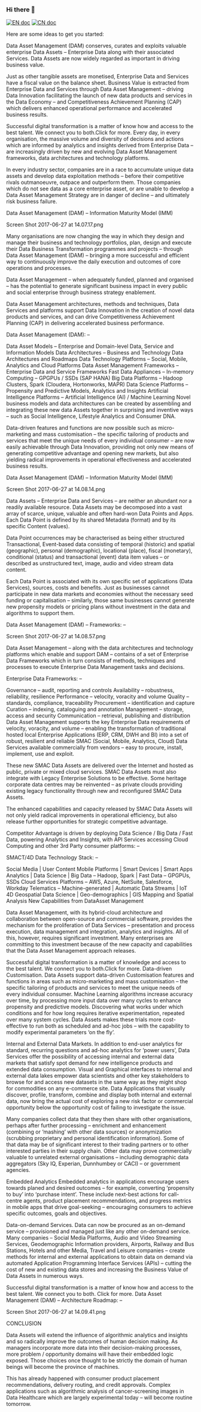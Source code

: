 ### Hi there 👋

<!--
**jiwuDAM/jiwuDAM** is a ✨ _special_ ✨ repository because its `README.md` (this file) appears on your GitHub profile.

Here are some ideas to get you started:

- 🔭 I’m currently working on ...
- 🌱 I’m currently learning ...
- 👯 I’m looking to collaborate on ...
- 🤔 I’m looking for help with ...
- 💬 Ask me about ...
- 📫 How to reach me: ...
- 😄 Pronouns: ...
- ⚡ Fun fact: ...
-->
[![EN doc](https://img.shields.io/badge/document-English-blue.svg)](README.md)
[![CN doc](https://img.shields.io/badge/文档-中文版-blue.svg)](README_CN.md)

Here are some ideas to get you started:

Data Asset Management (DAM) conserves, curates and exploits valuable enterprise Data Assets – Enterprise Data along with their associated Services.  Data Assets are now widely regarded as important in driving business value.

Just as other tangible assets are monetised, Enterprise Data and Services have a fiscal value on the balance sheet.  Business Value is extracted from Enterprise Data and Services through Data Asset Management – driving Data Innovation facilitating the launch of new data products and services in the Data Economy – and Competitiveness Achievement Planning (CAP) which delivers enhanced operational performance and accelerated business results.

Successful digital transformation is a matter of know how and access to the  best talent. We connect you to both.Click for more.
Every day, in every organisation, the massive volume and diversity of decisions and actions which are informed by analytics and insights derived from Enterprise Data – are increasingly driven by new and evolving Data Asset Management frameworks, data architectures and technology platforms.

In every industry sector, companies are in a race to accumulate unique data assets and develop data exploitation methods – before their competitive rivals outmanoeuvre, outpace and outperform them.  Those companies which do not see data as a core enterprise asset, or are unable to develop a Data Asset Management Strategy are in danger of decline – and ultimately risk business failure.

Data Asset Management (DAM) – Information Maturity Model (IMM)

Screen Shot 2017-06-27 at 14.07.17.png

Many organisations are now changing the way in which they design and manage their business and technology portfolios, plan, design and execute their Data Business Transformation programmes and projects – through Data Asset Management (DAM) – bringing a more successful and efficient way to continuously improve the daily execution and outcomes of core operations and processes.

Data Asset Management – when adequately funded, planned and organised – has the potential to generate significant business impact in every public and social enterprise through business strategy enablement.

Data Asset Management architectures, methods and techniques, Data Services and platforms support Data Innovation in the creation of novel data products and services, and can drive Competitiveness Achievement Planning (CAP) in delivering accelerated business performance.

Data Asset Management (DAM): –

Data Asset Models – Enterprise and Domain-level Data, Service and Information Models
Data Architectures – Business and Technology Data Architectures and Roadmaps
Data Technology Platforms – Social, Mobile, Analytics and Cloud Platforms
Data Asset Management Frameworks – Enterprise Data and Service Frameworks
Fast Data Appliances – In-memory Computing – GPGPUs / SSDs (SAP HANA)
Big Data Platforms – Hadoop Clusters, Spark (Cloudera, Hortonworks, MAPR)
Data Science Platforms – Propensity and Predictive Models, Analytics and Insights
Artificial Intelligence Platforms – Artificial Intelligence (AI) / Machine Learning
Novel business models and data architectures can be created by assembling and integrating these new data Assets together in surprising and inventive ways – such as Social Intelligence, Lifestyle Analytics and Consumer DNA.

Data-driven features and functions are now possible such as micro-marketing and mass customisation – the specific tailoring of products and services that meet the unique needs of every individual consumer – are now easily achievable through Data Innovation, providing not only new means of generating competitive advantage and opening new markets, but also yielding radical improvements in operational effectiveness and accelerated business results.

Data Asset Management (DAM) – Information Maturity Model (IMM)

Screen Shot 2017-06-27 at 14.08.14.png

Data Assets – Enterprise Data and Services – are neither an abundant nor a readily available resource.  Data Assets may be decomposed into a vast array of scarce, unique, valuable and often hard-won Data Points and Apps.  Each Data Point is defined by its shared Metadata (format) and by its specific Content (values).

Data Point occurrences may be characterised as being either structured Transactional, Event-based data consisting of temporal (historic) and spatial (geographic), personal (demographic), locational (place), fiscal (monetary), conditional (status) and transactional (event) data item values – or described as unstructured text, image, audio and video stream data content.

Each Data Point is associated with its own specific set of applications (Data Services), sources, costs and benefits.  Just as businesses cannot participate in new data markets and economies without the necessary seed funding or capitalisation – similarly, those same businesses cannot generate new propensity models or pricing plans without investment in the data and algorithms to support them.

Data Asset Management (DAM) – Frameworks: –

Screen Shot 2017-06-27 at 14.08.57.png

Data Asset Management – along with the data architectures and technology platforms which enable and support DAM – contains of a set of Enterprise Data Frameworks which in turn consists of methods, techniques and processes to execute Enterprise Data Management tasks and decisions.

Enterprise Data Frameworks: –

Governance – audit, reporting and controls
Availability – robustness, reliability, resilience
Performance – velocity, voracity and volume
Quality – standards, compliance, traceability
Procurement – identification and capture
Curation – indexing, cataloguing and annotation
Management – storage, access and security
Communication – retrieval, publishing and distribution
Data Asset Management supports the key Enterprise Data requirements of velocity, voracity, and volume – enabling the transformation of traditional hosted local Enterprise Applications (ERP, CRM, DWH and BI) into a set of robust, resilient and reliable SMAC (Social, Mobile, Analytics, Cloud) Data Services available commercially from vendors – easy to procure, install, implement, use and exploit.

These new SMAC Data Assets are delivered over the Internet and hosted as public, private or mixed cloud services.  SMAC Data Assets must also integrate with Legacy Enterprise Solutions to be effective.  Some heritage corporate data centres may be reinvented – as private clouds providing existing legacy functionality through new and reconfigured SMAC Data Assets.

The enhanced capabilities and capacity released by SMAC Data Assets will not only yield radical improvements in operational efficiency, but also release further opportunities for strategic competitive advantage.

Competitor Advantage is driven by deploying Data Science / Big Data / Fast Data, powering Analytics and Insights, with API Services accessing Cloud Computing and other 3rd Party consumer platforms: –

SMACT/4D Data Technology Stack: –

Social Media | User Content
Mobile Platforms | Smart Devices | Smart Apps
Analytics | Data Science | Big Data – Hadoop, Spark | Fast Data – GPGPUs, SSDs
Cloud Services Platforms – AWS, Azure, NetSuite, Salesforce, Workday
Telematics – Machine-generated | Automatic Data Streams | IoT
4D Geospatial Data Science | Geo-demographics | GIS Mapping and Spatial Analysis
New Capabilities from DataAsset Management

Data Asset Management, with its hybrid-cloud architecture and collaboration between open-source and commercial software, provides the mechanism for the proliferation of Data Services – presentation and process execution, data management and integration, analytics and insights.  All of this, however, requires significant investment.  Many enterprises are committing to this investment because of the new capacity and capabilities that the Data Asset Management approach releases.

Successful digital transformation is a matter of knowledge and access to the  best talent. We connect you to both.Click for more.
Data-driven Customisation.
Data Assets support data-driven Customisation features and functions in areas such as micro-marketing and mass customisation – the specific tailoring of products and services to meet the unique needs of every individual consumer.  Machine Learning algorithms increase accuracy over time, by processing more input data over many cycles to enhance propensity and predictive models.  Discovering what works under which conditions and for how long requires iterative experimentation, repeated over many system cycles.  Data Assets makes these trials more cost-effective to run both as scheduled and ad-hoc jobs – with the capability to modify experimental parameters ‘on the fly’.

Internal and External Data Markets.
In addition to end-user analytics for standard, recurring questions and ad-hoc analytics for ‘power users’, Data Services offer the possibility of accessing internal and external data markets that satisfy spot demand for new intelligence products and extended data consumption.  Visual and Graphical interfaces to internal and external data lakes empower data scientists and other key stakeholders to browse for and access new datasets in the same way as they might shop for commodities on any e-commerce site.  Data Applications that visually discover, profile, transform, combine and display both internal and external data, now bring the actual cost of exploring a new risk factor or commercial opportunity below the opportunity cost of failing to investigate the issue.

Many companies collect data that they then share with other organisations, perhaps after further processing – enrichment and enhancement (combining or ‘mashing’ with other data sources) or anonymization (scrubbing proprietary and personal identification information).  Some of that data may be of significant interest to their trading partners or to other interested parties in their supply chain.  Other data may prove commercially valuable to unrelated external organisations – including demographic data aggregators (Sky IQ, Experian, Dunnhumbey or CACI) – or government agencies.

Embedded Analytics
Embedded analytics in applications encourage users towards planed and desired outcomes – for example, converting ‘propensity to buy’ into ‘purchase intent’.  These include next-best actions for call-centre agents, product placement recommendations, and progress metrics in mobile apps that drive goal-seeking – encouraging consumers to achieve specific outcomes, goals and objectives.

Data-on-demand Services.
Data can now be procured as an on-demand service – provisioned and managed just like any other on-demand service.  Many companies – Social Media Platforms, Audio and Video Streaming Services, Geodemographic Information providers, Airports, Railway and Bus Stations, Hotels and other Media, Travel and Leisure companies – create methods for internal and external applications to obtain data on demand via automated Application Programming Interface Services (APIs) – cutting the cost of new and existing data stores and increasing the Business Value of Data Assets in numerous ways.

Successful digital transformation is a matter of know how and access to the best talent. We connect you to both. Click for more.
Data Asset Management (DAM) – Architecture Roadmap: –

Screen Shot 2017-06-27 at 14.09.41.png

CONCLUSION

Data Assets will extend the influence of algorithmic analytics and insights and so radically improve the outcomes of human decision making.  As managers incorporate more data into their decision-making processes, more problem / opportunity domains will have their embedded logic exposed.  Those choices once thought to be strictly the domain of human beings will become the province of machines.

This has already happened with consumer product placement recommendations, delivery routing, and credit approvals.  Complex applications such as algorithmic analysis of cancer-screening images in Data Healthcare which are largely experimental today – will become routine tomorrow.

